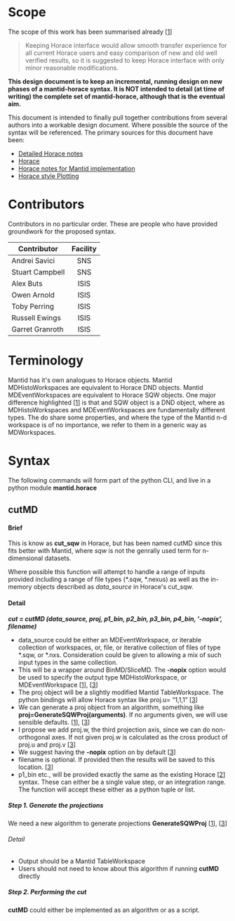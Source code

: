 
# Scope

The scope of this work has been summarised already [[1]]
> Keeping Horace interface would allow smooth transfer experience for all current Horace users and easy comparison of new and old well verified results, so it is suggested to keep Horace interface with only minor reasonable modifications. 

**This design document is to keep an incremental, running design on new phases of a mantid-horace syntax. It is NOT intended to detail (at time of writing) the complete set of mantid-horace, although that is the eventual aim.**

This document is intended to finally pull together contributions from several authors into a workable design document. Where possible the source of the syntax
will be referenced. The primary sources for this document have been:

* [Detailed Horace notes][1]
* [Horace][2]
* [Horace notes for Mantid implementation][3]
* [Horace style Plotting][4]

[2]: http://horace.isis.rl.ac.uk
[3]: https://github.com/mantidproject/documents/blob/master/Design/VATES/MantidHorace/horace-notes.md
[1]: https://github.com/mantidproject/documents/blob/master/Design/VATES/MantidHorace/horace-notes-horace-methods.docx
[4]: https://github.com/mantidproject/documents/blob/master/Design/VATES/MantidHorace/plot-commands.doc

# Contributors

Contributors in no particular order. These are people who have provided groundwork for the proposed syntax.

| Contributor        | Facility           |
| ------------- |:-------------:|
| Andrei Savici | SNS      |
| Stuart Campbell | SNS      |
| Alex Buts     | ISIS     |
| Owen Arnold     | ISIS |
| Toby Perring     | ISIS |
| Russell Ewings     | ISIS |
| Garret Granroth     | ISIS |

# Terminology

Mantid has it's own analogues to Horace objects. Mantid MDHistoWorkspaces are equivalent to Horace DND objects. Mantid MDEventWorkspaces are equivalent to Horace SQW objects. One major difference highlighted [[1]] is that and SQW object is a DND object, where as MDHistoWorkspaces and MDEventWorkspaces are fundamentally different types. The do share some properties, and where the type of the Mantid n-d workspace is of no importance, we refer to them in a generic way as MDWorkspaces.

# Syntax

The following commands will form part of the python CLI, and live in a python module **mantid.horace**

## cutMD

#### Brief

This is know as **cut_sqw** in Horace, but has been named cutMD since this fits better with Mantid, where *sqw* is not the genrally used term for n-dimensional datasets.

Where possible this function will attempt to handle a range of inputs provided including a range of file types (*.sqw, *.nexus) as well as the in-memory objects described as 
*data_source* in Horace's cut_sqw.

#### Detail

***cut = cutMD (data_source, proj, p1_bin, p2_bin, p3_bin,
p4_bin, '-nopix', filename)***

* data_source could be either an MDEventWorkspace, or iterable collection of workspaces, or, file, or iterative collection of files of type *.sqw, or *.nxs. Consideration could be given to allowing a mix of such input types in the same collection.
* This will be a wrapper around BinMD/SliceMD. The **-nopix** option would be used to specify the output type MDHistoWorkspace, or MDEventWorkspace [[1]], [[3]]
* The proj object will be a slightly modified Mantid TableWorkspace. The python bindings will allow Horace syntax like proj.u= “1,1,1” [[3]]
* We can generate a proj object from an algorithm, something like **proj=GenerateSQWProj(arguments)**. If no arguments given, we will use sensible defaults. [[1]], [[3]]
* I propose we add proj.w, the third projection axis, since we can do non-orthogonal axes. If not given proj.w is calculated as the cross product of proj.u and proj.v [[3]] 
* We suggest having the **-nopix** option on by default [[3]]
* filename is optional. If provided then the results will be saved to
this location. [[3]]
* p1\_bin etc., will be provided exactly the same as the existing Horace [[2]]
syntax. These can either be a single value step, or an integration
range. The function will accept these either as a python tuple or list.


##### Step 1. Generate the projections

We need a new algorithm to generate projections **GenerateSQWProj** [[1]], [[3]]

###### Detail

* Output should be a Mantid TableWorkspace
* Users should not need to know about this algorithm if running **cutMD** directly


##### Step 2. Performing the cut

**cutMD** could either be implemented as an algorithm or as a script. 

